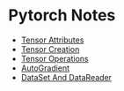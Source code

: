 # Pytorch Notes

- [Tensor Attributes]()
- [Tensor Creation]()
- [Tensor Operations]()
- [AutoGradient]()
- [DataSet And DataReader]()